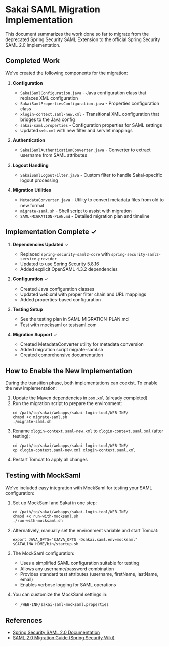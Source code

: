 # Sakai SAML Migration Implementation

This document summarizes the work done so far to migrate from the deprecated Spring Security SAML Extension to the official Spring Security SAML 2.0 implementation.

## Completed Work

We've created the following components for the migration:

1. **Configuration**
   - `SakaiSamlConfiguration.java` - Java configuration class that replaces XML configuration
   - `SakaiSamlPropertiesConfiguration.java` - Properties configuration class
   - `xlogin-context.saml-new.xml` - Transitional XML configuration that bridges to the Java config
   - `sakai-saml.properties` - Configuration properties for SAML settings
   - Updated `web.xml` with new filter and servlet mappings

2. **Authentication**
   - `SakaiSamlAuthenticationConverter.java` - Converter to extract username from SAML attributes

3. **Logout Handling**
   - `SakaiSamlLogoutFilter.java` - Custom filter to handle Sakai-specific logout processing

4. **Migration Utilities**
   - `MetadataConverter.java` - Utility to convert metadata files from old to new format
   - `migrate-saml.sh` - Shell script to assist with migration
   - `SAML-MIGRATION-PLAN.md` - Detailed migration plan and timeline

## Implementation Complete ✓

1. **Dependencies Updated** ✓
   - Replaced `spring-security-saml2-core` with `spring-security-saml2-service-provider`
   - Updated to use Spring Security 5.8.16
   - Added explicit OpenSAML 4.3.2 dependencies

2. **Configuration** ✓
   - Created Java configuration classes
   - Updated web.xml with proper filter chain and URL mappings
   - Added properties-based configuration

3. **Testing Setup**
   - See the testing plan in SAML-MIGRATION-PLAN.md
   - Test with mocksaml or testsaml.com

4. **Migration Support** ✓
   - Created MetadataConverter utility for metadata conversion
   - Added migration script migrate-saml.sh
   - Created comprehensive documentation

## How to Enable the New Implementation

During the transition phase, both implementations can coexist. To enable the new implementation:

1. Update the Maven dependencies in `pom.xml` (already completed)
2. Run the migration script to prepare the environment:
   ```
   cd /path/to/sakai/webapps/sakai-login-tool/WEB-INF/
   chmod +x migrate-saml.sh
   ./migrate-saml.sh
   ```
3. Rename `xlogin-context.saml-new.xml` to `xlogin-context.saml.xml` (after testing):
   ```
   cd /path/to/sakai/webapps/sakai-login-tool/WEB-INF/
   cp xlogin-context.saml-new.xml xlogin-context.saml.xml
   ```
4. Restart Tomcat to apply all changes

## Testing with MockSaml

We've included easy integration with MockSaml for testing your SAML configuration:

1. Set up MockSaml and Sakai in one step:
   ```
   cd /path/to/sakai/webapps/sakai-login-tool/WEB-INF/
   chmod +x run-with-mocksaml.sh
   ./run-with-mocksaml.sh
   ```

2. Alternatively, manually set the environment variable and start Tomcat:
   ```
   export JAVA_OPTS="$JAVA_OPTS -Dsakai.saml.env=mocksaml"
   $CATALINA_HOME/bin/startup.sh
   ```

3. The MockSaml configuration:
   - Uses a simplified SAML configuration suitable for testing
   - Allows any username/password combination
   - Provides standard test attributes (username, firstName, lastName, email)
   - Enables verbose logging for SAML operations

4. You can customize the MockSaml settings in:
   - `/WEB-INF/sakai-saml-mocksaml.properties`

## References

- [Spring Security SAML 2.0 Documentation](https://docs.spring.io/spring-security/reference/servlet/saml2/index.html)
- [SAML 2.0 Migration Guide (Spring Security Wiki)](https://github.com/spring-projects/spring-security/wiki/SAML-2.0-Migration-Guide)
